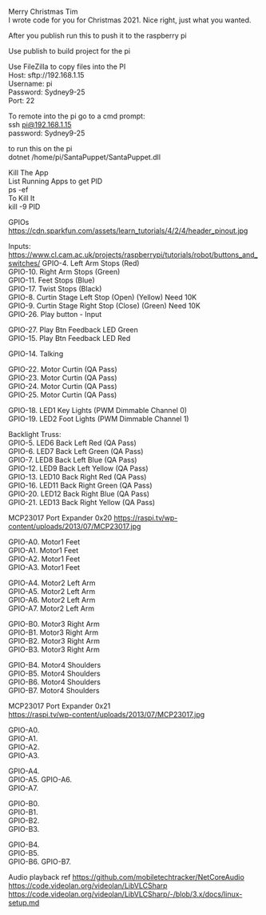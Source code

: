 ﻿Merry Christmas Tim  
I wrote code for you for Christmas 2021. Nice right, just what you wanted.   
  
After you publish run this to push it to the raspberry pi  
  
Use publish to build project for the pi  
  
Use FileZilla to copy files into the PI  
Host: sftp://192.168.1.15  
Username: pi  
Password: Sydney9-25  
Port: 22  
   
To remote into the pi go to a cmd prompt:  
ssh pi@192.168.1.15  
password: Sydney9-25   
  
to run this on the pi   
dotnet /home/pi/SantaPuppet/SantaPuppet.dll  
   
Kill The App  
List Running Apps to get PID   
ps -ef  
To Kill It  
kill -9 PID   
  
  
GPIOs   
https://cdn.sparkfun.com/assets/learn_tutorials/4/2/4/header_pinout.jpg    
   
Inputs:
https://www.cl.cam.ac.uk/projects/raspberrypi/tutorials/robot/buttons_and_switches/
GPIO-4. Left Arm Stops (Red)  
GPIO-10. Right Arm Stops (Green)  
GPIO-11. Feet Stops (Blue)  
GPIO-17. Twist Stops (Black)   
GPIO-8. Curtin Stage Left Stop (Open) (Yellow) Need 10K  
GPIO-9. Curtin Stage Right Stop (Close) (Green) Need 10K  
GPIO-26. Play button - Input  
     
GPIO-27. Play Btn Feedback LED Green   
GPIO-15. Play Btn Feedback LED Red  
  
GPIO-14. Talking  
     
GPIO-22. Motor Curtin (QA Pass)  
GPIO-23. Motor Curtin (QA Pass)     
GPIO-24. Motor Curtin (QA Pass)   
GPIO-25. Motor Curtin (QA Pass)    
   
GPIO-18. LED1 Key Lights (PWM Dimmable Channel 0)  
GPIO-19. LED2 Foot Lights (PWM Dimmable Channel 1)  
   
Backlight Truss:  
GPIO-5. LED6 Back Left Red  (QA Pass)   
GPIO-6. LED7 Back Left Green  (QA Pass)   
GPIO-7. LED8 Back Left Blue  (QA Pass)   
GPIO-12. LED9 Back Left Yellow  (QA Pass)   
GPIO-13. LED10 Back Right Red  (QA Pass)   
GPIO-16. LED11 Back Right Green  (QA Pass)    
GPIO-20. LED12 Back Right Blue   (QA Pass)    
GPIO-21. LED13 Back Right Yellow  (QA Pass)   
  

MCP23017 Port Expander 0x20 
https://raspi.tv/wp-content/uploads/2013/07/MCP23017.jpg  

GPIO-A0. Motor1 Feet   
GPIO-A1. Motor1 Feet   
GPIO-A2. Motor1 Feet   
GPIO-A3. Motor1 Feet    
   
GPIO-A4. Motor2 Left Arm   
GPIO-A5. Motor2 Left Arm  
GPIO-A6. Motor2 Left Arm   
GPIO-A7. Motor2 Left Arm   
  
  
GPIO-B0. Motor3 Right Arm  
GPIO-B1. Motor3 Right Arm  
GPIO-B2. Motor3 Right Arm  
GPIO-B3. Motor3 Right Arm   
   
GPIO-B4. Motor4 Shoulders   
GPIO-B5. Motor4 Shoulders  
GPIO-B6. Motor4 Shoulders  
GPIO-B7. Motor4 Shoulders 


MCP23017 Port Expander 0x21   
https://raspi.tv/wp-content/uploads/2013/07/MCP23017.jpg   
  
GPIO-A0.  
GPIO-A1.   
GPIO-A2.   
GPIO-A3.   
   
GPIO-A4.   
GPIO-A5. 
GPIO-A6.   
GPIO-A7.   

  
GPIO-B0.  
GPIO-B1.   
GPIO-B2.   
GPIO-B3.   
   
GPIO-B4.    
GPIO-B5.  
GPIO-B6. 
GPIO-B7. 


Audio playback ref
https://github.com/mobiletechtracker/NetCoreAudio
https://code.videolan.org/videolan/LibVLCSharp
https://code.videolan.org/videolan/LibVLCSharp/-/blob/3.x/docs/linux-setup.md